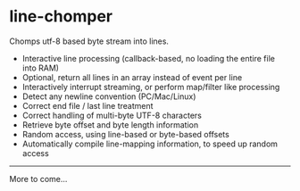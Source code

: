 # line-chomper

Chomps utf-8 based byte stream into lines. 

- Interactive line processing (callback-based, no loading the entire file into RAM)
- Optional, return all lines in an array instead of event per line
- Interactively interrupt streaming, or perform map/filter like processing
- Detect any newline convention (PC/Mac/Linux)
- Correct end file / last line treatment
- Correct handling of multi-byte UTF-8 characters
- Retrieve byte offset and byte length information
- Random access, using line-based or byte-based offsets
- Automatically compile line-mapping information, to speed up random access

**************

More to come...